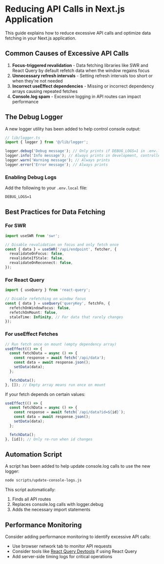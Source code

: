 # Reducing API Calls in Next.js Application

This guide explains how to reduce excessive API calls and optimize data fetching in your Next.js application.

## Common Causes of Excessive API Calls

1. **Focus-triggered revalidation** - Data fetching libraries like SWR and React Query by default refetch data when the window regains focus
2. **Unnecessary refresh intervals** - Setting refresh intervals too short or when they're not needed
3. **Incorrect useEffect dependencies** - Missing or incorrect dependency arrays causing repeated fetches
4. **Console.log spam** - Excessive logging in API routes can impact performance

## The Debug Logger

A new logger utility has been added to help control console output:

```typescript
// lib/logger.ts
import { logger } from '@/lib/logger';

logger.debug('Debug message'); // Only prints if DEBUG_LOGS=1 in .env.local
logger.info('Info message'); // Always prints in development, controlled in production
logger.warn('Warning message'); // Always prints
logger.error('Error message'); // Always prints
```

### Enabling Debug Logs

Add the following to your `.env.local` file:

```
DEBUG_LOGS=1
```

## Best Practices for Data Fetching

### For SWR

```typescript
import useSWR from 'swr';

// Disable revalidation on focus and only fetch once
const { data } = useSWR('/api/endpoint', fetcher, {
  revalidateOnFocus: false,
  revalidateIfStale: false,
  revalidateOnReconnect: false,
});
```

### For React Query

```typescript
import { useQuery } from 'react-query';

// Disable refetching on window focus
const { data } = useQuery('queryKey', fetchFn, {
  refetchOnWindowFocus: false,
  refetchOnMount: false,
  staleTime: Infinity, // For data that rarely changes
});
```

### For useEffect Fetches

```typescript
// Run fetch once on mount (empty dependency array)
useEffect(() => {
  const fetchData = async () => {
    const response = await fetch('/api/data');
    const data = await response.json();
    setData(data);
  };

  fetchData();
}, []); // Empty array means run once on mount
```

If your fetch depends on certain values:

```typescript
useEffect(() => {
  const fetchData = async () => {
    const response = await fetch(`/api/data?id=${id}`);
    const data = await response.json();
    setData(data);
  };

  fetchData();
}, [id]); // Only re-run when id changes
```

## Automation Script

A script has been added to help update console.log calls to use the new logger:

```bash
node scripts/update-console-logs.js
```

This script automatically:

1. Finds all API routes
2. Replaces console.log calls with logger.debug
3. Adds the necessary import statements

## Performance Monitoring

Consider adding performance monitoring to identify excessive API calls:

- Use browser network tab to monitor API requests
- Consider tools like [React Query Devtools](https://react-query.tanstack.com/devtools) if using React Query
- Add server-side timing logs for critical operations
